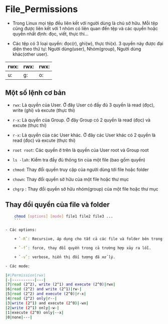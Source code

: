 # File_Permissions

- Trong Linux mọi tệp đều liên kết với người dùng là chủ sở hữu. Mỗi tệp cũng được liên kết với 1 nhóm có liên quan đến tệp và các quyền 
hoặc quyền nhất định: đọc, viết, thực thi...

- Các tệp có 3 loại quyền: đọc(r), ghi(w), thực thi(x). 3 quyền này được đại diện theo thứ tự: Người dùng(user), Nhóm(group), Người dùng khác(other user).

|rwx: |rwx: |rwx:|
|---|---|---|
|u: |g:|o:|


## Một số lệnh cơ bản

- `rwx`: Là quyền của User. Ở đây User có đầy đủ 3 quyền là read (đọc), write (ghi) và excute (thực thi)

- `r-x`: Là quyền của Group. Ở đây Group có 2 quyền là read (đọc) và excute (thực thi)

- `r-x`: Là quyền của các User khác. Ở đây các User khác có 2 quyền là read (đọc) và excute (thực thi)

- `root root`: Các quyền ở trên là quyền của User root và Group root

- `ls -lah`: Kiểm tra đầy đủ thông tin của một file (bao gồm quyền)

- `chmod`: Thay đổi quyền truy cập của người dùng tới file hoặc folder

- `chown`: Thay đổi quyền sở hữu của một file hoặc thư mục

- `chgrp` : Thay đổi quyền sở hữu nhóm(group) của một file hoặc thư mục

## Thay đổi quyền của file và folder

```sh
	chmod [options] [mode] file1 file2 file3 ...
	```

- Các options:

	+ `-R`: Recursive, áp dụng cho tất cả các file và folder bên trong.

	+ `-f`: force, thay đổi quyền trong cả trường hợp xảy ra lỗi.

	+ `-v`: verbose, hiển thị đối tượng đã xử lý.

- Các mode:

|#|Permission|rwx|
|-|----------|---|
|7|read (2^2), write (2^1) and execute (2^0)|rwx|
|6|read (2^2) and write (2^1)|rw-|
|5|read (2^2) and execute (2^0)|r-x|
|4|read (2^2) only|r--|
|3|write (2^1) and execute (2^0)|-wx|
|2|write (2^1) only|-w-|
|1|execute (2^0) only|--x|
|0|none|---|
